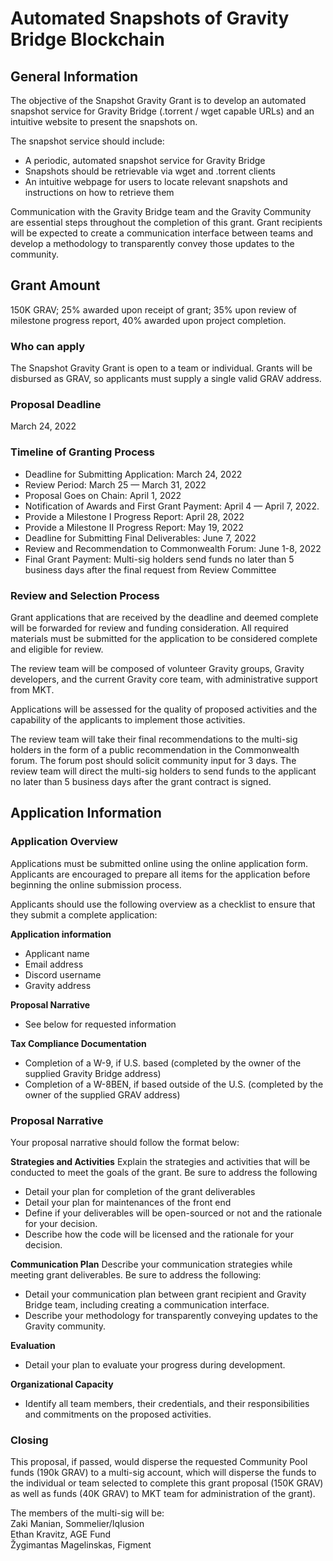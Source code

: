 # Automated Snapshots of Gravity Bridge Blockchain

## General Information

The objective of the Snapshot Gravity Grant is to develop an automated snapshot service for Gravity Bridge (.torrent / wget capable URLs) and an intuitive website to present the snapshots on.

The snapshot service should include:
-   A periodic, automated snapshot service for Gravity Bridge
-   Snapshots should be retrievable via wget and .torrent clients
-   An intuitive webpage for users to locate relevant snapshots and instructions on how to retrieve them

Communication with the Gravity Bridge team and the Gravity Community are essential steps throughout the completion of this grant. Grant recipients will be expected to create a communication interface between teams and develop a methodology to transparently convey those updates to the community.

## Grant Amount

150K GRAV; 25% awarded upon receipt of grant; 35% upon review of milestone progress report, 40% awarded upon project completion.

### Who can apply

The Snapshot Gravity Grant is open to a team or individual. Grants will be disbursed as GRAV, so applicants must supply a single valid GRAV address.


### Proposal Deadline

March 24, 2022

### Timeline of Granting Process

-   Deadline for Submitting Application: March 24, 2022
-   Review Period: March 25 ⁠— March 31, 2022
-   Proposal Goes on Chain: April 1, 2022
-   Notification of Awards and First Grant Payment: April 4 — April 7, 2022.
-   Provide a Milestone I Progress Report: April 28, 2022
-   Provide a Milestone II Progress Report: May 19, 2022
-   Deadline for Submitting Final Deliverables: June 7, 2022
-   Review and Recommendation to Commonwealth Forum: June 1-8, 2022
-   Final Grant Payment: Multi-sig holders send funds no later than 5 business days after the final request from Review Committee

### Review and Selection Process


Grant applications that are received by the deadline and deemed complete will be forwarded for review and funding consideration. All required materials must be submitted for the application to be considered complete and eligible for review.

The review team will be composed of volunteer Gravity groups, Gravity developers, and the current Gravity core team, with administrative support from MKT.

Applications will be assessed for the quality of proposed activities and the capability of the applicants to implement those activities.

The review team will take their final recommendations to the multi-sig holders in the form of a public recommendation in the Commonwealth forum. The forum post should solicit community input for 3 days. The review team will direct the multi-sig holders to send funds to the applicant no later than 5 business days after the grant contract is signed.

## Application Information

### Application Overview

Applications must be submitted online using the online application form. Applicants are encouraged to prepare all items for the application before beginning the online submission process.

Applicants should use the following overview as a checklist to ensure that they submit a complete application:

**Application information**
- Applicant name
- Email address
- Discord username
- Gravity address

**Proposal Narrative**
- See below for requested information

**Tax Compliance Documentation**
- Completion of a W-9, if U.S. based (completed by the owner of the supplied Gravity Bridge address)
- Completion of a W-8BEN, if based outside of the U.S. (completed by the owner of the supplied GRAV address)

### **Proposal Narrative**
Your proposal narrative should follow the format below:

**Strategies and Activities**
Explain the strategies and activities that will be conducted to meet the goals of the grant. Be sure to address the following

- Detail your plan for completion of the grant deliverables
- Detail your plan for maintenances of the front end
- Define if your deliverables will be open-sourced or not and the rationale for your decision.
- Describe how the code will be licensed and the rationale for your decision.

**Communication Plan**
Describe your communication strategies while meeting grant deliverables. Be sure to address the following:

- Detail your communication plan between grant recipient and Gravity Bridge team, including creating a communication interface.
- Describe your methodology for transparently conveying updates to the Gravity community.

**Evaluation**
- Detail your plan to evaluate your progress during development.

**Organizational Capacity**
- Identify all team members, their credentials, and their responsibilities and commitments on the proposed activities.

### Closing

This proposal, if passed, would disperse the requested Community Pool funds (190k GRAV) to a multi-sig account, which will disperse the funds to the individual or team selected to complete this grant proposal (150K GRAV) as well as funds (40K GRAV) to MKT team for administration of the grant).

The members of the multi-sig will be: <br>
Zaki Manian, Sommelier/Iqlusion<br>
Ethan Kravitz, AGE Fund<br>
Žygimantas Magelinskas, Figment
